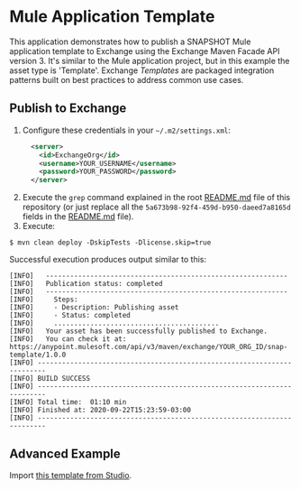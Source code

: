 # Mule Application Template

This application demonstrates how to publish a SNAPSHOT Mule application template to Exchange using the Exchange Maven Facade API version 3. It's similar to the Mule application project, but in this example the asset type is 'Template'. Exchange *Templates* are packaged integration patterns built on best practices to address common use cases.

## Publish to Exchange

1. Configure these credentials in your `~/.m2/settings.xml`:
    ```xml
      <server>
        <id>ExchangeOrg</id>
        <username>YOUR_USERNAME</username>
        <password>YOUR_PASSWORD</password>
      </server>
    ```
2. Execute the `grep` command explained in the root [README.md](../README.md) file of this repository (or just replace all the `5a673b98-92f4-459d-b950-daeed7a8165d` fields in the [README.md](./pom.xml) file).
3. Execute:

```shell
$ mvn clean deploy -DskipTests -Dlicense.skip=true
```

Successful execution produces output similar to this:

```shell
[INFO]   ------------------------------------------------------------
[INFO]   Publication status: completed
[INFO]   ------------------------------------------------------------
[INFO]     Steps:
[INFO]     - Description: Publishing asset
[INFO]     - Status: completed
[INFO]     .........................................
[INFO]   Your asset has been successfully published to Exchange.
[INFO]   You can check it at: https://anypoint.mulesoft.com/api/v3/maven/exchange/YOUR_ORG_ID/snap-template/1.0.0
[INFO] ------------------------------------------------------------------------
[INFO] BUILD SUCCESS
[INFO] ------------------------------------------------------------------------
[INFO] Total time:  01:10 min
[INFO] Finished at: 2020-09-22T15:23:59-03:00
[INFO] ------------------------------------------------------------------------
```

## Advanced Example

Import [this template from Studio](https://docs.mulesoft.com/studio/7.5/import-project-exchange).
